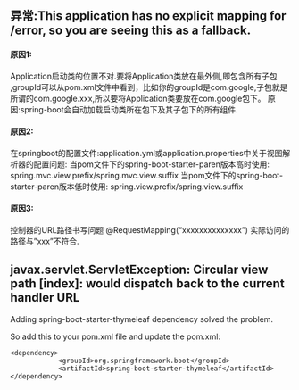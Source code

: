 ## 异常:This application has no explicit mapping for /error, so you are seeing this as a fallback.
#### 原因1:
Application启动类的位置不对.要将Application类放在最外侧,即包含所有子包 ,groupId可以从pom.xml文件中看到，比如你的groupId是com.google,子包就是所谓的com.google.xxx,所以要将Application类要放在com.google包下。
原因:spring-boot会自动加载启动类所在包下及其子包下的所有组件.

#### 原因2:
在springboot的配置文件:application.yml或application.properties中关于视图解析器的配置问题: 
当pom文件下的spring-boot-starter-paren版本高时使用: 
spring.mvc.view.prefix/spring.mvc.view.suffix 
当pom文件下的spring-boot-starter-paren版本低时使用: 
spring.view.prefix/spring.view.suffix

#### 原因3:
控制器的URL路径书写问题 
@RequestMapping(“xxxxxxxxxxxxxx”) 
实际访问的路径与”xxx”不符合.

## javax.servlet.ServletException: Circular view path [index]: would dispatch back to the current handler URL
Adding spring-boot-starter-thymeleaf dependency solved the problem.

So add this to your pom.xml file and update the pom.xml:

    <dependency>
                <groupId>org.springframework.boot</groupId>
                <artifactId>spring-boot-starter-thymeleaf</artifactId>
    </dependency>
